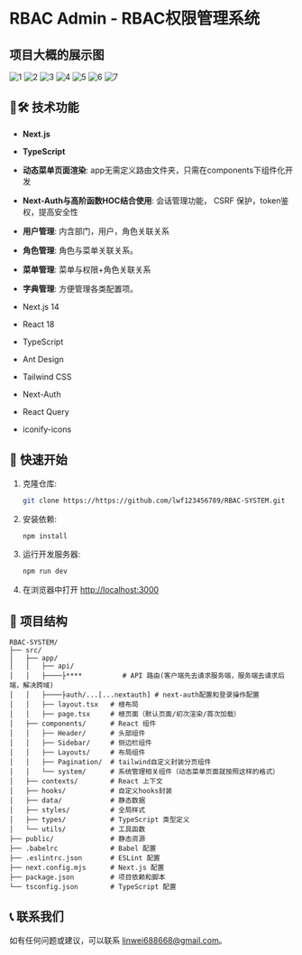# RBAC Admin - RBAC权限管理系统

## 项目大概的展示图
![1](https://lin-688668-1317191106.cos.ap-guangzhou.myqcloud.com/github/1.png)
![2](https://lin-688668-1317191106.cos.ap-guangzhou.myqcloud.com/github/2.png)
![3](https://lin-688668-1317191106.cos.ap-guangzhou.myqcloud.com/github/3.png)
![4](https://lin-688668-1317191106.cos.ap-guangzhou.myqcloud.com/github/4.png)
![5](https://lin-688668-1317191106.cos.ap-guangzhou.myqcloud.com/github/5.png)
![6](https://lin-688668-1317191106.cos.ap-guangzhou.myqcloud.com/github/6.png)
![7](https://lin-688668-1317191106.cos.ap-guangzhou.myqcloud.com/github/7.png)

## 🚀🛠 技术功能

- **Next.js**
- **TypeScript**
- **动态菜单页面渲染**: app无需定义路由文件夹，只需在components下组件化开发
- **Next-Auth与高阶函数HOC结合使用**: 会话管理功能， CSRF 保护，token鉴权，提高安全性
- **用户管理**: 内含部门，用户，角色关联关系
- **角色管理**: 角色与菜单关联关系。
- **菜单管理**: 菜单与权限+角色关联关系
- **字典管理**: 方便管理各类配置项。

- Next.js 14
- React 18
- TypeScript
- Ant Design
- Tailwind CSS
- Next-Auth
- React Query
- iconify-icons

## 🚦 快速开始

1. 克隆仓库:
   ```bash
   git clone https://https://github.com/lwf123456789/RBAC-SYSTEM.git
   ```

2. 安装依赖:
   ```bash
   npm install
   ```

3. 运行开发服务器:
   ```bash
   npm run dev
   ```

4. 在浏览器中打开 [http://localhost:3000](http://localhost:3000)

## 📁 项目结构

```
RBAC-SYSTEM/
├── src/
│   ├── app/
│   │   ├── api/
│   │   ├────├****          # API 路由(客户端先去请求服务端，服务端去请求后端，解决跨域)
│   │   ├────├auth/...[...nextauth] # next-auth配置和登录操作配置
│   │   ├── layout.tsx   # 根布局
│   │   ├── page.tsx     # 根页面（默认页面/初次渲染/首次加载）
│   ├── components/      # React 组件
│   │   ├── Header/      # 头部组件
│   │   ├── Sidebar/     # 侧边栏组件
│   │   ├── Layouts/     # 布局组件
│   │   ├── Pagination/  # tailwind自定义封装分页组件
│   │   └── system/      # 系统管理相关组件（动态菜单页面就按照这样的格式）
│   ├── contexts/        # React 上下文
│   ├── hooks/           # 自定义hooks封装
│   ├── data/            # 静态数据
│   ├── styles/          # 全局样式
│   ├── types/           # TypeScript 类型定义
│   └── utils/           # 工具函数
├── public/              # 静态资源
├── .babelrc             # Babel 配置
├── .eslintrc.json       # ESLint 配置
├── next.config.mjs      # Next.js 配置
├── package.json         # 项目依赖和脚本
└── tsconfig.json        # TypeScript 配置
```

## 📞 联系我们

如有任何问题或建议，可以联系 [linwei688668@gmail.com](mailto:linwei688668@gmail.com)。